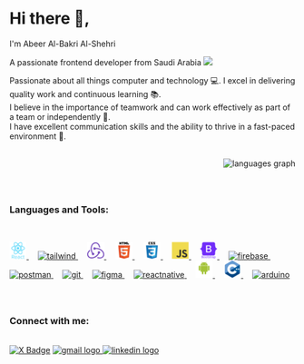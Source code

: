 <div>
  <h1>Hi there 👋,</h1>
  <p> I'm Abeer Al-Bakri Al-Shehri</p>
  <p>A passionate frontend developer from Saudi Arabia <span>
    <img src="https://upload.wikimedia.org/wikipedia/commons/thumb/0/0d/Flag_of_Saudi_Arabia.svg/1280px-Flag_of_Saudi_Arabia.svg.png" height="15" />
  </span> </p>
  <p align="left" >
    Passionate about all things computer and technology 💻. I excel in delivering quality work and continuous learning 📚.<br/> I believe in the importance of teamwork and can work effectively as part of a team or independently 🤝.<br/> I have excellent communication skills and the ability to thrive in a fast-paced environment 🚀.
  </p>
  <br/>
    <div align="right">
      <img src="https://github-readme-stats.vercel.app/api/top-langs?username=ql490&locale=en&hide_title=false&layout=compact&card_width=320&langs_count=5&theme=dracula&hide_border=false" height="150" alt="languages graph"/>
  </div>
</div>

###

<br/>
<h3 align="left">Languages and Tools:</h3>
<br/>
<p align="left"> 
   <a href="https://reactjs.org/" target="_blank" rel="noreferrer"> 
    <img src="https://raw.githubusercontent.com/devicons/devicon/master/icons/react/react-original-wordmark.svg" alt="react" height="30"/> 
  </a>
  <img width="12" />
  <a href="https://tailwindcss.com/" target="_blank" rel="noreferrer"> 
    <img src="https://www.vectorlogo.zone/logos/tailwindcss/tailwindcss-icon.svg" alt="tailwind" height="30"/> 
  </a> 
 <img width="12" />
  <a href="https://redux.js.org" target="_blank" rel="noreferrer"> 
    <img src="https://raw.githubusercontent.com/devicons/devicon/master/icons/redux/redux-original.svg" alt="redux" width="30" height="30"/> 
  </a> 
  <img width="12" />
<a href="https://www.w3.org/html/" target="_blank" rel="noreferrer">
    <img src="https://raw.githubusercontent.com/devicons/devicon/master/icons/html5/html5-original-wordmark.svg" alt="html5"  height="30"/> 
  </a>
<img width="12" />
  <a href="https://www.w3schools.com/css/" target="_blank" rel="noreferrer"> 
    <img src="https://raw.githubusercontent.com/devicons/devicon/master/icons/css3/css3-original-wordmark.svg" alt="css3"  height="30"/> 
  </a>
<img width="12" />
  <a href="https://developer.mozilla.org/en-US/docs/Web/JavaScript" target="_blank" rel="noreferrer"> 
    <img src="https://raw.githubusercontent.com/devicons/devicon/master/icons/javascript/javascript-original.svg" alt="javascript"  height="30"/> 
  </a>
  <img width="12" />
  <a href="https://getbootstrap.com" target="_blank" rel="noreferrer"> 
    <img src="https://raw.githubusercontent.com/devicons/devicon/master/icons/bootstrap/bootstrap-plain-wordmark.svg" alt="bootstrap" height="30"/> 
  </a> 
  <img width="12" />
<a href="https://firebase.google.com/" target="_blank" rel="noreferrer"> 
    <img src="https://www.vectorlogo.zone/logos/firebase/firebase-icon.svg" alt="firebase"  height="30"/> 
  </a>
  <img width="12" />
   <a href="https://postman.com" target="_blank" rel="noreferrer">
    <img src="https://www.vectorlogo.zone/logos/getpostman/getpostman-icon.svg" alt="postman"  height="30"/> 
  </a>
   <img width="12" />
    <a href="https://git-scm.com/" target="_blank" rel="noreferrer"> 
    <img src="https://www.vectorlogo.zone/logos/git-scm/git-scm-icon.svg" alt="git" height="30"/> 
  </a> 
   <img width="12" />
  <a href="https://www.figma.com/" target="_blank" rel="noreferrer"> 
    <img src="https://www.vectorlogo.zone/logos/figma/figma-icon.svg" alt="figma" height="30"/> 
  </a> 
  <img width="12" />
     <a href="https://reactnative.dev/" target="_blank" rel="noreferrer"> 
    <img src="https://reactnative.dev/img/header_logo.svg" alt="reactnative" height="30"/> 
  </a>
  <img width="12" />
     <a href="https://developer.android.com" target="_blank" rel="noreferrer"> 
    <img src="https://raw.githubusercontent.com/devicons/devicon/master/icons/android/android-original-wordmark.svg" alt="android"  height="30"/>
  </a>
  <img width="12" />
  <a href="https://www.w3schools.com/cpp/" target="_blank" rel="noreferrer"> 
    <img src="https://raw.githubusercontent.com/devicons/devicon/master/icons/cplusplus/cplusplus-original.svg" alt="cplusplus"  height="30"/>
  </a> 
  <img width="12" />
  <a href="https://www.arduino.cc/" target="_blank" rel="noreferrer"> 
    <img src="https://cdn.worldvectorlogo.com/logos/arduino-1.svg" alt="arduino" height="30"/> 
  </a> 
  
</p>

###



###
<br/>

<div align="left">
  <h3 align="left">Connect with me:</h3>
  <br/>
  <a href="https://x.com/ql49_"><img src="https://img.shields.io/badge/@ql49__-000?logo=x&label=&color=000&logoColor=white&labelColor=&style=for-the-badge" height="35" alt="X Badge"></a>
  <a href="mailto:alshehriabeermoh@gmail.com">
      <img src="https://img.shields.io/static/v1?message=Gmail&logo=gmail&label=&color=D14836&logoColor=white&labelColor=&style=for-the-badge" height="35" alt="gmail logo"/>
  </a>
  <a href="www.linkedin.com/in/ql49">
      <img src="https://img.shields.io/static/v1?message=LinkedIn&logo=linkedin&label=&color=0077B5&logoColor=white&labelColor=&style=for-the-badge" height="35" alt="linkedin logo"  />
  </a>
</div>

###

<br clear="both">
